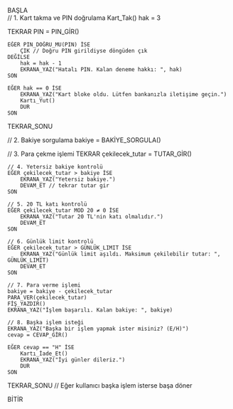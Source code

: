 BAŞLA  
// 1. Kart takma ve PIN doğrulama
Kart_Tak()
hak = 3

TEKRAR
    PIN = PIN_GİR()
    
    EĞER PIN_DOĞRU_MU(PIN) İSE
        ÇIK // Doğru PIN girildiyse döngüden çık
    DEĞİLSE
        hak = hak - 1
        EKRANA_YAZ("Hatalı PIN. Kalan deneme hakkı: ", hak)
    SON
    
    EĞER hak == 0 İSE
        EKRANA_YAZ("Kart bloke oldu. Lütfen bankanızla iletişime geçin.")
        Kartı_Yut()
        DUR
    SON
TEKRAR_SONU

// 2. Bakiye sorgulama
bakiye = BAKİYE_SORGULA()

// 3. Para çekme işlemi
TEKRAR
    çekilecek_tutar = TUTAR_GİR()
    
    // 4. Yetersiz bakiye kontrolü
    EĞER çekilecek_tutar > bakiye İSE
        EKRANA_YAZ("Yetersiz bakiye.")
        DEVAM_ET // tekrar tutar gir
    SON
    
    // 5. 20 TL katı kontrolü
    EĞER çekilecek_tutar MOD 20 ≠ 0 İSE
        EKRANA_YAZ("Tutar 20 TL'nin katı olmalıdır.")
        DEVAM_ET
    SON

    // 6. Günlük limit kontrolü
    EĞER çekilecek_tutar > GÜNLÜK_LIMIT İSE
        EKRANA_YAZ("Günlük limit aşıldı. Maksimum çekilebilir tutar: ", GÜNLÜK_LIMIT)
        DEVAM_ET
    SON
    
    // 7. Para verme işlemi
    bakiye = bakiye - çekilecek_tutar
    PARA_VER(çekilecek_tutar)
    FİŞ_YAZDIR()
    EKRANA_YAZ("İşlem başarılı. Kalan bakiye: ", bakiye)
    
    // 8. Başka işlem isteği
    EKRANA_YAZ("Başka bir işlem yapmak ister misiniz? (E/H)")
    cevap = CEVAP_GİR()
    
    EĞER cevap == "H" İSE
        Kartı_İade_Et()
        EKRANA_YAZ("İyi günler dileriz.")
        DUR
    SON

TEKRAR_SONU // Eğer kullanıcı başka işlem isterse başa döner

BİTİR
